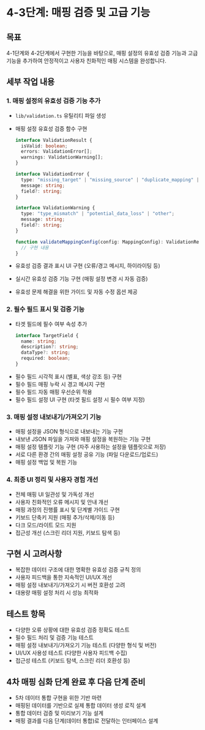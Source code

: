 # 4-3단계: 매핑 검증 및 고급 기능

## 목표

4-1단계와 4-2단계에서 구현한 기능을 바탕으로, 매핑 설정의 유효성 검증 기능과 고급 기능을 추가하여 안정적이고 사용자 친화적인 매핑 시스템을 완성합니다.

## 세부 작업 내용

### 1. 매핑 설정의 유효성 검증 기능 추가

- `lib/validation.ts` 유틸리티 파일 생성
- 매핑 설정 유효성 검증 함수 구현

  ```typescript
  interface ValidationResult {
    isValid: boolean;
    errors: ValidationError[];
    warnings: ValidationWarning[];
  }

  interface ValidationError {
    type: "missing_target" | "missing_source" | "duplicate_mapping" | "other";
    message: string;
    field?: string;
  }

  interface ValidationWarning {
    type: "type_mismatch" | "potential_data_loss" | "other";
    message: string;
    field?: string;
  }

  function validateMappingConfig(config: MappingConfig): ValidationResult {
    // 구현 내용
  }
  ```

- 유효성 검증 결과 표시 UI 구현 (오류/경고 메시지, 하이라이팅 등)
- 실시간 유효성 검증 기능 구현 (매핑 설정 변경 시 자동 검증)
- 유효성 문제 해결을 위한 가이드 및 자동 수정 옵션 제공

### 2. 필수 필드 표시 및 검증 기능

- 타겟 필드에 필수 여부 속성 추가
  ```typescript
  interface TargetField {
    name: string;
    description?: string;
    dataType?: string;
    required: boolean;
  }
  ```
- 필수 필드 시각적 표시 (별표, 색상 강조 등) 구현
- 필수 필드 매핑 누락 시 경고 메시지 구현
- 필수 필드 자동 매핑 우선순위 적용
- 필수 필드 설정 UI 구현 (타겟 필드 설정 시 필수 여부 지정)

### 3. 매핑 설정 내보내기/가져오기 기능

- 매핑 설정을 JSON 형식으로 내보내는 기능 구현
- 내보낸 JSON 파일을 가져와 매핑 설정을 복원하는 기능 구현
- 매핑 설정 템플릿 기능 구현 (자주 사용하는 설정을 템플릿으로 저장)
- 서로 다른 환경 간의 매핑 설정 공유 기능 (파일 다운로드/업로드)
- 매핑 설정 백업 및 복원 기능

### 4. 최종 UI 정리 및 사용자 경험 개선

- 전체 매핑 UI 일관성 및 가독성 개선
- 사용자 친화적인 오류 메시지 및 안내 개선
- 매핑 과정의 진행률 표시 및 단계별 가이드 구현
- 키보드 단축키 지원 (매핑 추가/삭제/이동 등)
- 다크 모드/라이트 모드 지원
- 접근성 개선 (스크린 리더 지원, 키보드 탐색 등)

## 구현 시 고려사항

- 복잡한 데이터 구조에 대한 명확한 유효성 검증 규칙 정의
- 사용자 피드백을 통한 지속적인 UI/UX 개선
- 매핑 설정 내보내기/가져오기 시 버전 호환성 고려
- 대용량 매핑 설정 처리 시 성능 최적화

## 테스트 항목

- 다양한 오류 상황에 대한 유효성 검증 정확도 테스트
- 필수 필드 처리 및 검증 기능 테스트
- 매핑 설정 내보내기/가져오기 기능 테스트 (다양한 형식 및 버전)
- UI/UX 사용성 테스트 (다양한 사용자 피드백 수집)
- 접근성 테스트 (키보드 탐색, 스크린 리더 호환성 등)

## 4차 매핑 심화 단계 완료 후 다음 단계 준비

- 5차 데이터 통합 구현을 위한 기반 마련
- 매핑된 데이터를 기반으로 실제 통합 데이터 생성 로직 설계
- 통합 데이터 검증 및 미리보기 기능 설계
- 매핑 결과를 다음 단계(데이터 통합)로 전달하는 인터페이스 설계
